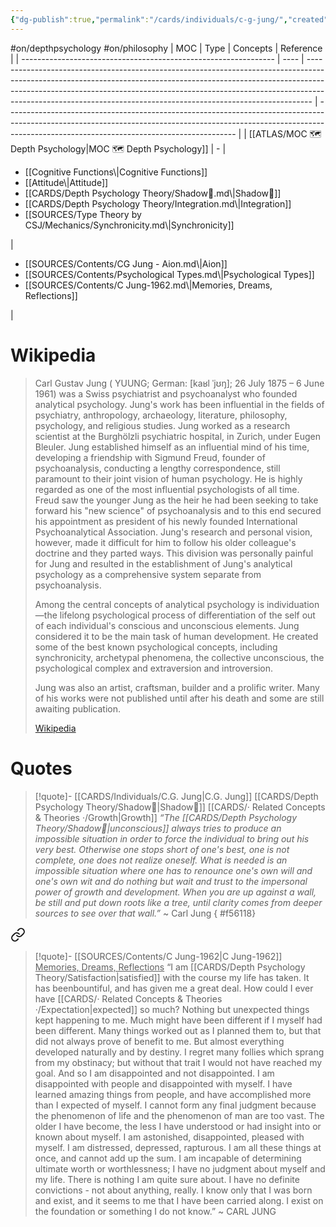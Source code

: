 ```yaml
---
{"dg-publish":true,"permalink":"/cards/individuals/c-g-jung/","created":"2023-03-08T17:10:16.342+01:00","updated":"2023-04-29T17:02:07.777+02:00"}
---
```


#on/depthpsychology #on/philosophy
| MOC                                                             | Type | Concepts                                                                                                                                                                                                                                                                                                                  | Reference                                                                                                                                                                                                             |
| --------------------------------------------------------------- | ---- | ------------------------------------------------------------------------------------------------------------------------------------------------------------------------------------------------------------------------------------------------------------------------------------------------------------------------- | --------------------------------------------------------------------------------------------------------------------------------------------------------------------------------------------------------------------- |
| [[ATLAS/MOC 🗺️ Depth Psychology\|MOC 🗺️ Depth Psychology]] | \-   | <ul><li>[[Cognitive Functions\\|Cognitive Functions]]</li><li>[[Attitude\\|Attitude]]</li><li>[[CARDS/Depth Psychology Theory/Shadow👤.md\\|Shadow👤]]</li><li>[[CARDS/Depth Psychology Theory/Integration.md\\|Integration]]</li><li>[[SOURCES/Type Theory by CSJ/Mechanics/Synchronicity.md\\|Synchronicity]]</li></ul> | <ul><li>[[SOURCES/Contents/CG Jung - Aion.md\\|Aion]]</li><li>[[SOURCES/Contents/Psychological Types.md\\|Psychological Types]]</li><li>[[SOURCES/Contents/C Jung-1962.md\\|Memories, Dreams, Reflections]]</li></ul> |


# Wikipedia 

> Carl Gustav Jung ( YUUNG; German: [kaʁl ˈjʊŋ]; 26 July 1875 – 6 June 1961) was a Swiss psychiatrist and psychoanalyst who founded analytical psychology. Jung's work has been influential in the fields of psychiatry, anthropology, archaeology, literature, philosophy, psychology, and religious studies. Jung worked as a research scientist at the Burghölzli psychiatric hospital, in Zurich, under Eugen Bleuler. Jung established himself as an influential mind of his time, developing a friendship with Sigmund Freud, founder of psychoanalysis, conducting a lengthy correspondence, still paramount to their joint vision of human psychology. He is highly regarded as one of the most influential psychologists of all time.  Freud saw the younger Jung as the heir he had been seeking to take forward his "new science" of psychoanalysis and to this end secured his appointment as president of his newly founded International Psychoanalytical Association. Jung's research and personal vision, however, made it difficult for him to follow his older colleague's doctrine and they parted ways. This division was personally painful for Jung and resulted in the establishment of Jung's analytical psychology as a comprehensive system separate from psychoanalysis.
>
> Among the central concepts of analytical psychology is individuation—the lifelong psychological process of differentiation of the self out of each individual's conscious and unconscious elements. Jung considered it to be the main task of human development. He created some of the best known psychological concepts, including synchronicity, archetypal phenomena, the collective unconscious, the psychological complex and extraversion and introversion.
>
> Jung was also an artist, craftsman, builder and a prolific writer. Many of his works were not published until after his death and some are still awaiting publication.
>
> [Wikipedia](https://en.wikipedia.org/wiki/Carl%20Jung)

# Quotes 
> [!quote]- [[CARDS/Individuals/C.G. Jung\|C.G. Jung]] [[CARDS/Depth Psychology Theory/Shadow👤\|Shadow👤]] [[CARDS/· Related Concepts & Theories ·/Growth\|Growth]] 
> *“The [[CARDS/Depth Psychology Theory/Shadow👤\|unconscious]] always tries to produce an impossible situation in order to force the individual to bring out his very best. Otherwise one stops short of one's best, one is not complete, one does not realize oneself. What is needed is an impossible situation where one has to renounce one's own will and one's own wit and do nothing but wait and trust to the impersonal power of growth and development. When you are up against a wall, be still and put down roots like a tree, until clarity comes from deeper sources to see over that wall.”* ~ Carl Jung
{ #f56118}



<div class="transclusion internal-embed is-loaded"><a class="markdown-embed-link" href="/sources/contents/c-jung-1962/#60aae6" aria-label="Open link"><svg xmlns="http://www.w3.org/2000/svg" width="24" height="24" viewBox="0 0 24 24" fill="none" stroke="currentColor" stroke-width="2" stroke-linecap="round" stroke-linejoin="round" class="svg-icon lucide-link"><path d="M10 13a5 5 0 0 0 7.54.54l3-3a5 5 0 0 0-7.07-7.07l-1.72 1.71"></path><path d="M14 11a5 5 0 0 0-7.54-.54l-3 3a5 5 0 0 0 7.07 7.07l1.71-1.71"></path></svg></a><div class="markdown-embed">



> [!quote]- [[SOURCES/Contents/C Jung-1962\|C Jung-1962]]  <u>Memories, Dreams, Reflections</u>
>  “I am [[CARDS/Depth Psychology Theory/Satisfaction\|satisfied]] with the course my life has taken. It has beenbountiful, and has given me a great deal. How could I ever have [[CARDS/· Related Concepts & Theories ·/Expectation\|expected]] so much? Nothing but unexpected things kept happening to me. Much might have been different if I myself had been different. 
>  Many things worked out as I planned them to, but that did not always prove of benefit to me. But almost everything developed naturally and by destiny.
>  I regret many follies which sprang from my obstinacy; but without that trait I would not have reached my goal. And so I am disappointed and not disappointed. I am disappointed with people and disappointed with myself. I have learned amazing things from people, and have accomplished more than I expected of myself.
>   I cannot form any final judgment because the phenomenon of life and the phenomenon of man are too vast. The older I have become, the less I have understood or had insight into or known about myself.
>   I am astonished, disappointed, pleased with myself. I am distressed, depressed, rapturous. I am all these things at once, and cannot add up the sum. I am incapable of determining ultimate worth or worthlessness; I have no judgment about myself and my life. There is nothing I am quite sure about. I have no definite convictions - not about anything, really. I know only that I was born and exist, and it seems to me that I have been carried along. I exist on the foundation or something I do not know.” ~ CARL JUNG

</div></div>
